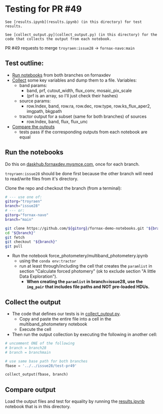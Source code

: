 # Testing for PR \#49

```{important}
See [results.ipynb](results.ipynb) (in this directory) for test results.

See [collect_output.py](collect_output.py) (in this directory) for the code that collects the output from each notebook.
```

PR \#49 requests to merge `troyraen:issue28` -> `fornax-navo:main`

## Test outline:

-   [Run notebooks](#run-the-notebooks) from both branches on fornaxdev
-   [Collect](#collect-the-output) some key variables and dump them to a file. Variables:
    -   band params:
        -   band, prf, cutout_width, flux_conv, mosaic_pix_scale
        -   (prf is an array, so I'll just check their hashes)
    -   source params:
        -   row.Index, band, row.ra, row.dec, row.type, row.ks_flux_aper2, imgpath, bkgpath
    -   tractor output for a subset (same for both branches) of sources
        -   row.Index, band, flux, flux_unc
-   [Compare the outputs](#compare-output)
    -   tests pass if the corresponding outputs from each notebook are equal


## Run the notebooks

Do this on [daskhub.fornaxdev.mysmce.com](daskhub.fornaxdev.mysmce.com), once for each branch.

`troyraen:issue28` should be done first because the other branch will need to read/write files from it's directory.

Clone the repo and checkout the branch (from a terminal):

```bash
# --- use one of:
gitorg="troyraen"
branch="issue28"
# --- or:
gitorg="fornax-navo"
branch="main"

git clone https://github.com/${gitorg}/fornax-demo-notebooks.git "${branch}"
cd "${branch}"
git fetch
git checkout "${branch}"
git pull
```

-   Run the notebook force_photometery/multiband_photometery.ipynb
    -   using the `conda env:tractor`
    -   run at least through/including the cell that creates the `paramlist` in section "Calculate forced photomery" (ok to exclude section "A little Data Exploration").
        - **When creating the `paramlist` in branch=issue28, use the `img_pair` that includes file paths and NOT pre-loaded HDUs.**

## Collect the output

-   The code that defines our tests is in [collect_output.py](collect_output.py).
    -   Copy and paste the entire file into a cell in the multiband_photometery notebook
    -   Execute the cell
-   Then run the output collection by executing the following in another cell:

```python
# uncomment ONE of the following
# branch = branch28
# branch = branchmain

# use same base path for both branches
fbase = '../../issue28/test-pr49'

collect_output(fbase, branch)
```

## Compare output

Load the output files and test for equality by running the [results.ipynb](results.ipynb) notebook that is in this directory.
